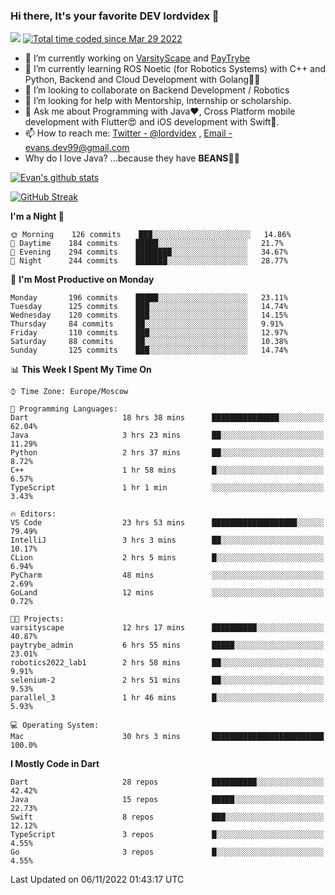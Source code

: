 ### Hi there, It's your favorite DEV lordvidex 👋
<img src="https://komarev.com/ghpvc/?username=lordvidex&label=Views&color=blue&style=plastic" /> <a href="https://wakatime.com/@0e56db35-d16b-410a-acc0-4085055304bf"><img src="https://wakatime.com/badge/user/0e56db35-d16b-410a-acc0-4085055304bf.svg" alt="Total time coded since Mar 29 2022" /></a>

- 🔭 I’m currently working on [VarsityScape](https://varsityscape.com) and [PayTrybe](https://www.paytrybe.com)
- 🌱 I’m currently learning ROS Noetic (for Robotics Systems) with C++ and Python, Backend and Cloud Development with Golang🧙🏼
- 👯 I’m looking to collaborate on Backend Development / Robotics
- 🤔 I’m looking for help with Mentorship, Internship or scholarship.
- 💬 Ask me about Programming with Java❤️, Cross Platform mobile development with Flutter😍 and iOS development with Swift🚀.
- 📫 How to reach me: [Twitter - @lordvidex](https://twitter.com/lordvidex) , [Email - evans.dev99@gmail.com](mailto:evans.dev99@gmail.com?body=Hello%20Evans,)
- Why do I love Java? ...because they have **BEANS**🤤😋

<div>
<!-- <a href="https://github.com/lordvidex">
  <img src="https://github-readme-stats.vercel.app/api/top-langs/?username=lordvidex&theme=light" />
</a>    -->
<!-- [![Top Langs](https://github-readme-stats.vercel.app/api/top-langs/?username=lordvidex)](https://github.com/lordvidex/)  -->
<a href="https://github.com/lordvidex">
 <img src="https://github-readme-stats.vercel.app/api?username=lordvidex&show_icons=true&theme=light&line_height=27" alt="Evan's github stats"/>
</a>
</div>

[![GitHub Streak](https://github-readme-streak-stats.herokuapp.com?user=lordvidex&theme=github-dark&hide_border=true)](https://git.io/streak-stats)

<!--
  <a href="https://github.com/iampawan/FlutterExampleApps">
    <img align="center" src="https://github-readme-stats.vercel.app/api/pin/?username=iampawan&repo=FlutterExampleApps&theme=light" />

  </a>
  <a href="https://github.com/iampawan/VelocityX">
   <img align="center" src="https://github-readme-stats.vercel.app/api/pin/?username=iampawan&repo=VelocityX&theme=light" />
  </a>
-->
<!--START_SECTION:waka-->
**I'm a Night 🦉** 

```text
🌞 Morning    126 commits    ███░░░░░░░░░░░░░░░░░░░░░░   14.86% 
🌆 Daytime    184 commits    █████░░░░░░░░░░░░░░░░░░░░   21.7% 
🌃 Evening    294 commits    ████████░░░░░░░░░░░░░░░░░   34.67% 
🌙 Night      244 commits    ███████░░░░░░░░░░░░░░░░░░   28.77%

```
📅 **I'm Most Productive on Monday** 

```text
Monday       196 commits    █████░░░░░░░░░░░░░░░░░░░░   23.11% 
Tuesday      125 commits    ███░░░░░░░░░░░░░░░░░░░░░░   14.74% 
Wednesday    120 commits    ███░░░░░░░░░░░░░░░░░░░░░░   14.15% 
Thursday     84 commits     ██░░░░░░░░░░░░░░░░░░░░░░░   9.91% 
Friday       110 commits    ███░░░░░░░░░░░░░░░░░░░░░░   12.97% 
Saturday     88 commits     ██░░░░░░░░░░░░░░░░░░░░░░░   10.38% 
Sunday       125 commits    ███░░░░░░░░░░░░░░░░░░░░░░   14.74%

```


📊 **This Week I Spent My Time On** 

```text
⌚︎ Time Zone: Europe/Moscow

💬 Programming Languages: 
Dart                     18 hrs 38 mins      ███████████████░░░░░░░░░░   62.04% 
Java                     3 hrs 23 mins       ██░░░░░░░░░░░░░░░░░░░░░░░   11.29% 
Python                   2 hrs 37 mins       ██░░░░░░░░░░░░░░░░░░░░░░░   8.72% 
C++                      1 hr 58 mins        █░░░░░░░░░░░░░░░░░░░░░░░░   6.57% 
TypeScript               1 hr 1 min          ░░░░░░░░░░░░░░░░░░░░░░░░░   3.43%

🔥 Editors: 
VS Code                  23 hrs 53 mins      ███████████████████░░░░░░   79.49% 
IntelliJ                 3 hrs 3 mins        ██░░░░░░░░░░░░░░░░░░░░░░░   10.17% 
CLion                    2 hrs 5 mins        █░░░░░░░░░░░░░░░░░░░░░░░░   6.94% 
PyCharm                  48 mins             ░░░░░░░░░░░░░░░░░░░░░░░░░   2.69% 
GoLand                   12 mins             ░░░░░░░░░░░░░░░░░░░░░░░░░   0.72%

🐱‍💻 Projects: 
varsityscape             12 hrs 17 mins      ██████████░░░░░░░░░░░░░░░   40.87% 
paytrybe_admin           6 hrs 55 mins       █████░░░░░░░░░░░░░░░░░░░░   23.01% 
robotics2022_lab1        2 hrs 58 mins       ██░░░░░░░░░░░░░░░░░░░░░░░   9.91% 
selenium-2               2 hrs 51 mins       ██░░░░░░░░░░░░░░░░░░░░░░░   9.53% 
parallel_3               1 hr 46 mins        █░░░░░░░░░░░░░░░░░░░░░░░░   5.93%

💻 Operating System: 
Mac                      30 hrs 3 mins       █████████████████████████   100.0%

```

**I Mostly Code in Dart** 

```text
Dart                     28 repos            ██████████░░░░░░░░░░░░░░░   42.42% 
Java                     15 repos            █████░░░░░░░░░░░░░░░░░░░░   22.73% 
Swift                    8 repos             ███░░░░░░░░░░░░░░░░░░░░░░   12.12% 
TypeScript               3 repos             █░░░░░░░░░░░░░░░░░░░░░░░░   4.55% 
Go                       3 repos             █░░░░░░░░░░░░░░░░░░░░░░░░   4.55%

```



 Last Updated on 06/11/2022 01:43:17 UTC
<!--END_SECTION:waka-->
